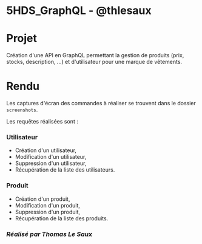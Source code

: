 # 5HDS_GraphQL - @thlesaux

# Projet
Création d'une API en GraphQL permettant la gestion de produits (prix, stocks, description, ...) et d'utilisateur pour une marque de vêtements.

# Rendu
Les captures d'écran des commandes à réaliser se trouvent dans le dossier `screenshots`.

Les requêtes réalisées sont :

### Utilisateur
* Création d'un utilisateur,
* Modification d'un utilisateur,
* Suppression d'un utilisateur,
* Récupération de la liste des utilisateurs.

### Produit
* Création d'un produit,
* Modification d'un produit,
* Suppression d'un produit,
* Récupération de la liste des produits.

### *Réalisé par Thomas Le Saux*
